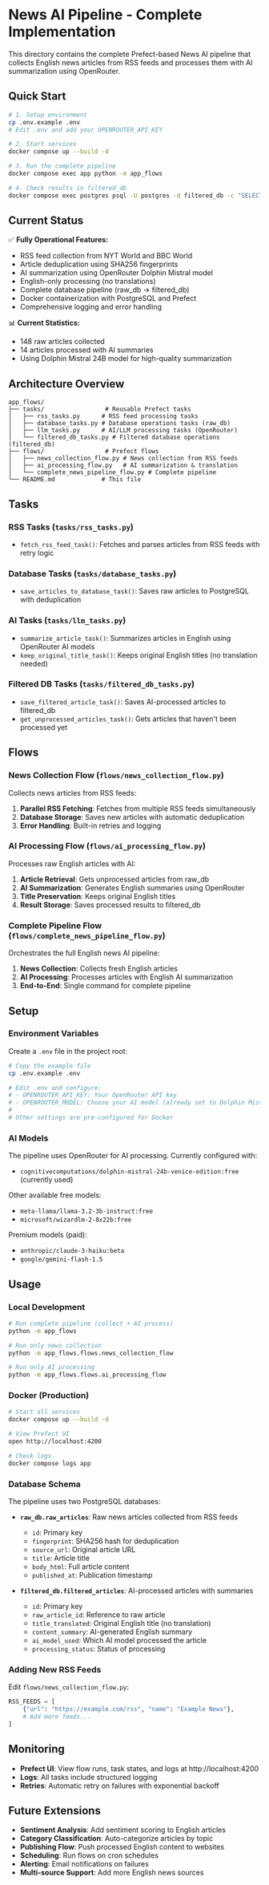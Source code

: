 # News AI Pipeline - Complete Implementation

This directory contains the complete Prefect-based News AI pipeline that collects English news articles from RSS feeds and processes them with AI summarization using OpenRouter.

## Quick Start

```bash
# 1. Setup environment
cp .env.example .env
# Edit .env and add your OPENROUTER_API_KEY

# 2. Start services
docker compose up --build -d

# 3. Run the complete pipeline
docker compose exec app python -m app_flows

# 4. Check results in filtered_db
docker compose exec postgres psql -U postgres -d filtered_db -c "SELECT title_translated, content_summary FROM filtered_articles LIMIT 5;"
```

## Current Status

✅ **Fully Operational Features:**

- RSS feed collection from NYT World and BBC World
- Article deduplication using SHA256 fingerprints
- AI summarization using OpenRouter Dolphin Mistral model
- English-only processing (no translations)
- Complete database pipeline (raw_db → filtered_db)
- Docker containerization with PostgreSQL and Prefect
- Comprehensive logging and error handling

📊 **Current Statistics:**

- 148 raw articles collected
- 14 articles processed with AI summaries
- Using Dolphin Mistral 24B model for high-quality summarization

## Architecture Overview

```
app_flows/
├── tasks/                 # Reusable Prefect tasks
│   ├── rss_tasks.py      # RSS feed processing tasks
│   ├── database_tasks.py # Database operations tasks (raw_db)
│   ├── llm_tasks.py      # AI/LLM processing tasks (OpenRouter)
│   └── filtered_db_tasks.py # Filtered database operations (filtered_db)
├── flows/                 # Prefect flows
│   ├── news_collection_flow.py # News collection from RSS feeds
│   ├── ai_processing_flow.py   # AI summarization & translation
│   └── complete_news_pipeline_flow.py # Complete pipeline
└── README.md             # This file
```

## Tasks

### RSS Tasks (`tasks/rss_tasks.py`)

- `fetch_rss_feed_task()`: Fetches and parses articles from RSS feeds with retry logic

### Database Tasks (`tasks/database_tasks.py`)

- `save_articles_to_database_task()`: Saves raw articles to PostgreSQL with deduplication

### AI Tasks (`tasks/llm_tasks.py`)

- `summarize_article_task()`: Summarizes articles in English using OpenRouter AI models
- `keep_original_title_task()`: Keeps original English titles (no translation needed)

### Filtered DB Tasks (`tasks/filtered_db_tasks.py`)

- `save_filtered_article_task()`: Saves AI-processed articles to filtered_db
- `get_unprocessed_articles_task()`: Gets articles that haven't been processed yet

## Flows

### News Collection Flow (`flows/news_collection_flow.py`)

Collects news articles from RSS feeds:

1. **Parallel RSS Fetching**: Fetches from multiple RSS feeds simultaneously
2. **Database Storage**: Saves new articles with automatic deduplication
3. **Error Handling**: Built-in retries and logging

### AI Processing Flow (`flows/ai_processing_flow.py`)

Processes raw English articles with AI:

1. **Article Retrieval**: Gets unprocessed articles from raw_db
2. **AI Summarization**: Generates English summaries using OpenRouter
3. **Title Preservation**: Keeps original English titles
4. **Result Storage**: Saves processed results to filtered_db

### Complete Pipeline Flow (`flows/complete_news_pipeline_flow.py`)

Orchestrates the full English news AI pipeline:

1. **News Collection**: Collects fresh English articles
2. **AI Processing**: Processes articles with English AI summarization
3. **End-to-End**: Single command for complete pipeline

## Setup

### Environment Variables

Create a `.env` file in the project root:

```bash
# Copy the example file
cp .env.example .env

# Edit .env and configure:
# - OPENROUTER_API_KEY: Your OpenRouter API key
# - OPENROUTER_MODEL: Choose your AI model (already set to Dolphin Mistral)
#
# Other settings are pre-configured for Docker
```

### AI Models

The pipeline uses OpenRouter for AI processing. Currently configured with:

- `cognitivecomputations/dolphin-mistral-24b-venice-edition:free` (currently used)

Other available free models:

- `meta-llama/llama-3.2-3b-instruct:free`
- `microsoft/wizardlm-2-8x22b:free`

Premium models (paid):

- `anthropic/claude-3-haiku:beta`
- `google/gemini-flash-1.5`

## Usage

### Local Development

```bash
# Run complete pipeline (collect + AI process)
python -m app_flows

# Run only news collection
python -m app_flows.flows.news_collection_flow

# Run only AI processing
python -m app_flows.flows.ai_processing_flow
```

### Docker (Production)

```bash
# Start all services
docker compose up --build -d

# View Prefect UI
open http://localhost:4200

# Check logs
docker compose logs app
```

### Database Schema

The pipeline uses two PostgreSQL databases:

- **`raw_db.raw_articles`**: Raw news articles collected from RSS feeds

  - `id`: Primary key
  - `fingerprint`: SHA256 hash for deduplication
  - `source_url`: Original article URL
  - `title`: Article title
  - `body_html`: Full article content
  - `published_at`: Publication timestamp

- **`filtered_db.filtered_articles`**: AI-processed articles with summaries
  - `id`: Primary key
  - `raw_article_id`: Reference to raw article
  - `title_translated`: Original English title (no translation)
  - `content_summary`: AI-generated English summary
  - `ai_model_used`: Which AI model processed the article
  - `processing_status`: Status of processing

### Adding New RSS Feeds

Edit `flows/news_collection_flow.py`:

```python
RSS_FEEDS = [
    {"url": "https://example.com/rss", "name": "Example News"},
    # Add more feeds...
]
```

## Monitoring

- **Prefect UI**: View flow runs, task states, and logs at http://localhost:4200
- **Logs**: All tasks include structured logging
- **Retries**: Automatic retry on failures with exponential backoff

## Future Extensions

- **Sentiment Analysis**: Add sentiment scoring to English articles
- **Category Classification**: Auto-categorize articles by topic
- **Publishing Flow**: Push processed English content to websites
- **Scheduling**: Run flows on cron schedules
- **Alerting**: Email notifications on failures
- **Multi-source Support**: Add more English news sources
